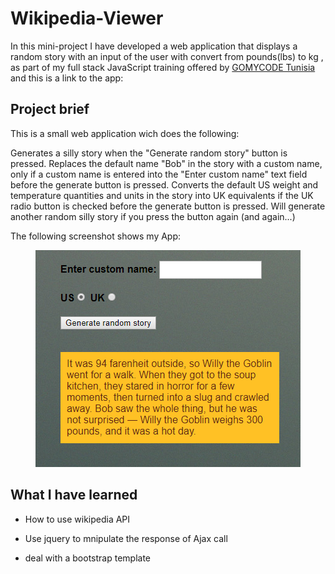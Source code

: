 # Wikipedia-Viewer
In this mini-project I have developed a  web application that displays a random story with an input of the user with convert from pounds(lbs) to kg , as part of my full stack JavaScript training offered by [GOMYCODE Tunisia](https://www.gomycode.tn) and this is a link to the app:
## Project brief
This is a small web application wich does the following:

Generates a silly story when the "Generate random story" button is pressed.
Replaces the default name "Bob" in the story with a custom name, only if a custom name is entered into the "Enter custom name" text field before the generate button is pressed.
Converts the default US weight and temperature quantities and units in the story into UK equivalents if the UK radio button is checked before the generate button is pressed.
Will generate another random silly story if you press the button again (and again...)




The following screenshot shows my App:
<p align="center">
    <img src="Capture.PNG">

</p>

## What I have learned

* How to use wikipedia API

* Use jquery to mnipulate the response of Ajax call

* deal with a bootstrap template 
